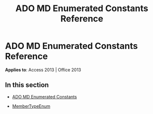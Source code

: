 ﻿---
title: ADO MD Enumerated Constants Reference
TOCTitle: ADO MD Enumerated Constants
ms:assetid: aca3f484-e3f2-4c7a-a286-d6c25adc3128
ms:mtpsurl: https://msdn.microsoft.com/library/JJ249805(v=office.15)
ms:contentKeyID: 48547017
ms.date: 09/18/2015
mtps_version: v=office.15
---

# ADO MD Enumerated Constants Reference


**Applies to**: Access 2013 | Office 2013

## In this section

  - [ADO MD Enumerated Constants](ado-md-enumerated-constants.md)

  - [MemberTypeEnum](membertypeenum.md)

